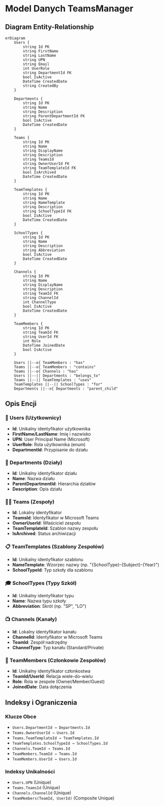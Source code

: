 # Model Danych TeamsManager

## Diagram Entity-Relationship

```mermaid
erDiagram
    Users {
        string Id PK
        string FirstName
        string LastName
        string UPN
        string Email
        int UserRole
        string DepartmentId FK
        bool IsActive
        DateTime CreatedDate
        string CreatedBy
    }
    
    Departments {
        string Id PK
        string Name
        string Description
        string ParentDepartmentId FK
        bool IsActive
        DateTime CreatedDate
    }
    
    Teams {
        string Id PK
        string Name
        string DisplayName
        string Description
        string TeamsId
        string OwnerUserId FK
        string TeamTemplateId FK
        bool IsArchived
        DateTime CreatedDate
    }
    
    TeamTemplates {
        string Id PK
        string Name
        string NameTemplate
        string Description
        string SchoolTypeId FK
        bool IsActive
        DateTime CreatedDate
    }
    
    SchoolTypes {
        string Id PK
        string Name
        string Description
        string Abbreviation
        bool IsActive
        DateTime CreatedDate
    }
    
    Channels {
        string Id PK
        string Name
        string DisplayName
        string Description
        string TeamId FK
        string ChannelId
        int ChannelType
        bool IsActive
        DateTime CreatedDate
    }
    
    TeamMembers {
        string Id PK
        string TeamId FK
        string UserId FK
        int Role
        DateTime JoinedDate
        bool IsActive
    }
    
    Users ||--o{ TeamMembers : "has"
    Teams ||--o{ TeamMembers : "contains"
    Teams ||--o{ Channels : "has"
    Users ||--|| Departments : "belongs_to"
    Teams ||--|| TeamTemplates : "uses"
    TeamTemplates ||--|| SchoolTypes : "for"
    Departments ||--o{ Departments : "parent_child"
```

## Opis Encji

### 👥 Users (Użytkownicy)
- **Id**: Unikalny identyfikator użytkownika
- **FirstName/LastName**: Imię i nazwisko
- **UPN**: User Principal Name (Microsoft)
- **UserRole**: Rola użytkownika (enum)
- **DepartmentId**: Przypisanie do działu

### 🏢 Departments (Działy)
- **Id**: Unikalny identyfikator działu
- **Name**: Nazwa działu
- **ParentDepartmentId**: Hierarchia działów
- **Description**: Opis działu

### 👨‍🏫 Teams (Zespoły)
- **Id**: Lokalny identyfikator
- **TeamsId**: Identyfikator w Microsoft Teams
- **OwnerUserId**: Właściciel zespołu
- **TeamTemplateId**: Szablon nazwy zespołu
- **IsArchived**: Status archiwizacji

### 📋 TeamTemplates (Szablony Zespołów)
- **Id**: Unikalny identyfikator szablonu
- **NameTemplate**: Wzorzec nazwy (np. "{SchoolType}-{Subject}-{Year}")
- **SchoolTypeId**: Typ szkoły dla szablonu

### 🎓 SchoolTypes (Typy Szkół)
- **Id**: Unikalny identyfikator typu
- **Name**: Nazwa typu szkoły
- **Abbreviation**: Skrót (np. "SP", "LO")

### 📺 Channels (Kanały)
- **Id**: Lokalny identyfikator kanału
- **ChannelId**: Identyfikator w Microsoft Teams
- **TeamId**: Zespół nadrzędny
- **ChannelType**: Typ kanału (Standard/Private)

### 👥 TeamMembers (Członkowie Zespołów)
- **Id**: Unikalny identyfikator członkostwa
- **TeamId/UserId**: Relacja wiele-do-wielu
- **Role**: Rola w zespole (Owner/Member/Guest)
- **JoinedDate**: Data dołączenia

## Indeksy i Ograniczenia

### Klucze Obce
- `Users.DepartmentId → Departments.Id`
- `Teams.OwnerUserId → Users.Id`
- `Teams.TeamTemplateId → TeamTemplates.Id`
- `TeamTemplates.SchoolTypeId → SchoolTypes.Id`
- `Channels.TeamId → Teams.Id`
- `TeamMembers.TeamId → Teams.Id`
- `TeamMembers.UserId → Users.Id`

### Indeksy Unikalności
- `Users.UPN` (Unique)
- `Teams.TeamsId` (Unique)
- `Channels.ChannelId` (Unique)
- `TeamMembers(TeamId, UserId)` (Composite Unique) 